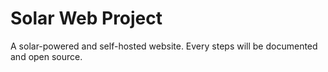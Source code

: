# Solar Web Project
A solar-powered and self-hosted website. Every steps will be documented and open source.
